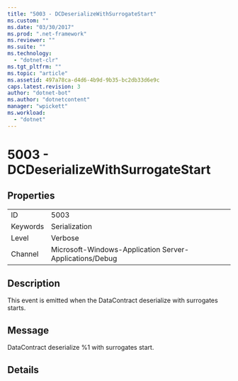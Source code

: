 ```yaml
---
title: "5003 - DCDeserializeWithSurrogateStart"
ms.custom: ""
ms.date: "03/30/2017"
ms.prod: ".net-framework"
ms.reviewer: ""
ms.suite: ""
ms.technology: 
  - "dotnet-clr"
ms.tgt_pltfrm: ""
ms.topic: "article"
ms.assetid: 497a78ca-d4d6-4b9d-9b35-bc2db33d6e9c
caps.latest.revision: 3
author: "dotnet-bot"
ms.author: "dotnetcontent"
manager: "wpickett"
ms.workload: 
  - "dotnet"
---
```

# 5003 - DCDeserializeWithSurrogateStart
## Properties  
  
|||  
|-|-|  
|ID|5003|  
|Keywords|Serialization|  
|Level|Verbose|  
|Channel|Microsoft-Windows-Application Server-Applications/Debug|  
  
## Description  
 This event is emitted when the DataContract deserialize with surrogates starts.  
  
## Message  
 DataContract deserialize %1 with surrogates start.  
  
## Details
